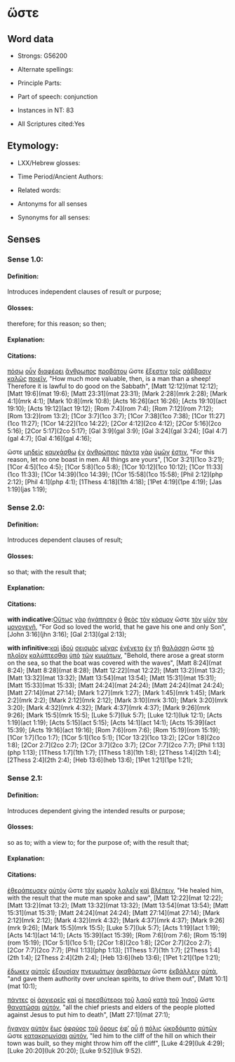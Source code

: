 # ὥστε 

<!-- Status:S2=NeedsFinalCheck -->
<!-- Lexica used for edits:  BDAG, FFM, LN, A-S  -->

## Word data

* Strongs: G56200

* Alternate spellings:

* Principle Parts: 

* Part of speech:  conjunction

* Instances in NT: 83

* All Scriptures cited:Yes

## Etymology:

* LXX/Hebrew glosses:

* Time Period/Ancient Authors:

* Related words:

* Antonyms for all senses

* Synonyms for all senses:

## Senses 

### Sense 1.0:

#### Definition:

Introduces independent clauses of result or purpose;

#### Glosses:

therefore; for this reason; so then;  

#### Explanation:

#### Citations:

[πόσῳ](../G42140/01.md) [οὖν](../G37670/01.md) [διαφέρει](../G13080/01.md) [ἄνθρωπος](../G04440/01.md) [προβάτου](../G42630/01.md) ὥστε [ἔξεστιν](../G18260/01.md) [τοῖς](../G35880/01.md) [σάββασιν](../G45210/01.md) [καλῶς](../G25730/01.md) [ποιεῖν](../G41600/01.md), "How much more valuable, then, is a man than a sheep! Therefore it is lawful to do good on the Sabbath", [Matt 12:12](mat 12:12); [Matt 19:6](mat 19:6); [Matt 23:31](mat 23:31); [Mark 2:28](mrk 2:28); [Mark 4:1](mrk 4:1); [Mark 10:8](mrk 10:8); [Acts 16:26](act 16:26); [Acts 19:10](act 19:10); [Acts 19:12](act 19:12); [Rom 7:4](rom 7:4); [Rom 7:12](rom 7:12); [Rom 13:2](rom 13:2); [1Cor 3:7](1co 3:7); [1Cor 7:38](1co 7:38); [1Cor 11:27](1co 11:27); [1Cor 14:22](1co 14:22); [2Cor 4:12](2co 4:12); [2Cor 5:16](2co 5:16); [2Cor 5:17](2co 5:17); [Gal 3:9](gal 3:9); [Gal 3:24](gal 3:24); [Gal 4:7](gal 4:7); [Gal 4:16](gal 4:16); 


ὥστε [μηδεὶς](../G33670/01.md) [καυχάσθω](../G27440/01.md) [ἐν](../G17220/01.md) [ἀνθρώποις](../G04440/01.md) [πάντα](../G39560/01.md) [γὰρ](../G10630/01.md) [ὑμῶν](../G47710/01.md) [ἐστιν](../G99999/01.md), "For this reason, let no one boast in men. All things are yours", [1Cor 3:21](1co 3:21); [1Cor 4:5](1co 4:5); [1Cor 5:8](1co 5:8); [1Cor 10:12](1co 10:12); [1Cor 11:33](1co 11:33); [1Cor 14:39](1co 14:39); [1Cor 15:58](1co 15:58); [Phil 2:12](php 2:12); [Phil 4:1](php 4:1); [1Thess 4:18](1th 4:18); [1Pet 4:19](1pe 4:19); [Jas 1:19](jas 1:19); 

### Sense 2.0:

#### Definition:

Introduces dependent clauses of result; 

#### Glosses:

so that; with the result that;  

#### Explanation:

#### Citations:

**with indicative:**[Οὕτως](../G37790/01.md) [γὰρ](../G10630/01.md) [ἠγάπησεν](../G00250/01.md) [ὁ](../G35880/01.md) [θεὸς](../G23160/01.md) [τὸν](../G35880/01.md) [κόσμον](../G28890/01.md) ὥστε [τὸν](../G35880/01.md) [υἱὸν](../G52070/01.md) [τὸν](../G35880/01.md) [μονογενῆ](../G34390/01.md), "For God so loved the world, that he gave his one and only Son", [John 3:16](jhn 3:16); [Gal 2:13](gal 2:13); 


**with infinitive:**[καὶ](../G25320/01.md) [ἰδοὺ](../G37080/01.md) [σεισμὸς](../G45780/01.md) [μέγας](../G31730/01.md) [ἐγένετο](../G10960/01.md) [ἐν](../G17220/01.md) [τῇ](../G35880/01.md) [θαλάσσῃ](../G22810/01.md) ὥστε [τὸ](../G35880/01.md) [πλοῖον](../G41430/01.md) [καλύπτεσθαι](../G25720/01.md) [ὑπὸ](../G52590/01.md) [τῶν](../G35880/01.md) [κυμάτων](../G29490/01.md), "Behold, there arose a great storm on the sea, so that the boat was covered with the waves", [Matt 8:24](mat 8:24); [Matt 8:28](mat 8:28); [Matt 12:22](mat 12:22); [Matt 13:2](mat 13:2); [Matt 13:32](mat 13:32); [Matt 13:54](mat 13:54); [Matt 15:31](mat 15:31); [Matt 15:33](mat 15:33); [Matt 24:24](mat 24:24); [Matt 24:24](mat 24:24); [Matt 27:14](mat 27:14); [Mark 1:27](mrk 1:27); [Mark 1:45](mrk 1:45); [Mark 2:2](mrk 2:2); [Mark 2:12](mrk 2:12); [Mark 3:10](mrk 3:10); [Mark 3:20](mrk 3:20); [Mark 4:32](mrk 4:32); [Mark 4:37](mrk 4:37); [Mark 9:26](mrk 9:26); [Mark 15:5](mrk 15:5); [Luke 5:7](luk 5:7); [Luke 12:1](luk 12:1); [Acts 1:19](act 1:19); [Acts 5:15](act 5:15); [Acts 14:1](act 14:1); [Acts 15:39](act 15:39); [Acts 19:16](act 19:16); [Rom 7:6](rom 7:6); [Rom 15:19](rom 15:19); [1Cor 1:7](1co 1:7); [1Cor 5:1](1co 5:1); [1Cor 13:2](1co 13:2); [2Cor 1:8](2co 1:8); [2Cor 2:7](2co 2:7); [2Cor 3:7](2co 3:7); [2Cor 7:7](2co 7:7); [Phil 1:13](php 1:13); [1Thess 1:7](1th 1:7); [1Thess 1:8](1th 1:8); [2Thess 1:4](2th 1:4); [2Thess 2:4](2th 2:4); [Heb 13:6](heb 13:6); [1Pet 1:21](1pe 1:21);

### Sense 2.1:

#### Definition:

Introduces dependent giving the intended results or purpose;  

#### Glosses:

so as to; with a view to; for the purpose of; with the result that;   

#### Explanation:

#### Citations:

[ἐθεράπευσεν](../G23230/01.md) [αὐτόν](../G08460/01.md) ὥστε [τὸν](../G35880/01.md) [κωφὸν](../G29740/01.md) [λαλεῖν](../G29800/01.md) [καὶ](../G25320/01.md) [βλέπειν](../G09910/01.md), "He healed him, with the result that the mute man spoke and saw", [Matt 12:22](mat 12:22); [Matt 13:2](mat 13:2); [Matt 13:32](mat 13:32); [Matt 13:54](mat 13:54); [Matt 15:31](mat 15:31); [Matt 24:24](mat 24:24); [Matt 27:14](mat 27:14); [Mark 2:12](mrk 2:12); [Mark 4:32](mrk 4:32); [Mark 4:37](mrk 4:37); [Mark 9:26](mrk 9:26); [Mark 15:5](mrk 15:5); [Luke 5:7](luk 5:7); [Acts 1:19](act 1:19); [Acts 14:1](act 14:1); [Acts 15:39](act 15:39); [Rom 7:6](rom 7:6); [Rom 15:19](rom 15:19); [1Cor 5:1](1co 5:1); [2Cor 1:8](2co 1:8); [2Cor 2:7](2co 2:7); [2Cor 7:7](2co 7:7); [Phil 1:13](php 1:13); [1Thess 1:7](1th 1:7); [2Thess 1:4](2th 1:4); [2Thess 2:4](2th 2:4); [Heb 13:6](heb 13:6); [1Pet 1:21](1pe 1:21); 


[ἔδωκεν](../G13250/01.md) [αὐτοῖς](../G08460/01.md) [ἐξουσίαν](../G18490/01.md) [πνευμάτων](../G41510/01.md) [ἀκαθάρτων](../G01690/01.md) ὥστε [ἐκβάλλειν](../G15440/01.md) [αὐτὰ](../G08460/01.md), "and gave them authority over unclean spirits, to drive them out", [Matt 10:1](mat 10:1);  

[πάντες](../G39560/01.md) [οἱ](../G35880/01.md) [ἀρχιερεῖς](../G07490/01.md) [καὶ](../G25320/01.md) [οἱ](../G35880/01.md) [πρεσβύτεροι](../G42450/01.md) [τοῦ](../G35880/01.md) [λαοῦ](../G29920/01.md) [κατὰ](../G25960/01.md) [τοῦ](../G35880/01.md) [Ἰησοῦ](../G24240/01.md) ὥστε [θανατῶσαι](../G22890/01.md) [αὐτόν](../G08460/01.md), "all the chief priests and elders of the people plotted against Jesus to put him to death", [Matt 27:1](mat 27:1);  

[ἤγαγον](../G00710/01.md) [αὐτὸν](../G08460/01.md) [ἕως](../G21930/01.md) [ὀφρύος](../G37900/01.md) [τοῦ](../G35880/01.md) [ὄρους](../G37350/01.md) [ἐφ’](../G19090/01.md) [οὗ](../G37390/01.md) [ἡ](../G35880/01.md) [πόλις](../G41720/01.md) [ᾠκοδόμητο](../G36180/01.md) [αὐτῶν](../G08460/01.md) ὥστε [κατακρημνίσαι](../G26300/01.md) [αὐτόν](../G08460/01.md), "led him to the cliff of the hill on which their town was built, so they might throw him off the cliff", [Luke 4:29](luk 4:29); [Luke 20:20](luk 20:20); [Luke 9:52](luk 9:52). 

